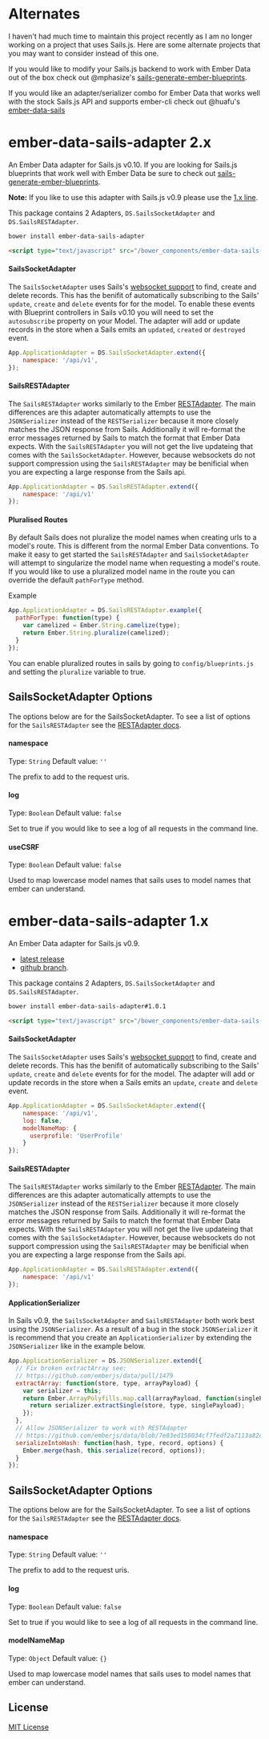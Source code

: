 Alternates
============================

I haven't had much time to maintain this project recently as I am no longer working on a project that uses Sails.js. Here are some alternate projects that you may want to consider instead of this one.

If you would like to modify your Sails.js backend to work with Ember Data out of the box check out @mphasize's [sails-generate-ember-blueprints](https://github.com/mphasize/sails-generate-ember-blueprints).

If you would like an adapter/serializer combo for Ember Data that works well with the stock Sails.js API and supports ember-cli check out @huafu's [ember-data-sails](https://github.com/huafu/ember-data-sails)


ember-data-sails-adapter 2.x
============================

An Ember Data adapter for Sails.js v0.10. If you are looking for Sails.js blueprints that work well with Ember Data be sure to check out [sails-generate-ember-blueprints](https://github.com/mphasize/sails-generate-ember-blueprints).

**Note:** If you like to use this adapter with Sails.js v0.9 please use the [1.x line](https://github.com/bmac/ember-data-sails-adapter#ember-data-sails-adapter-1x).

This package contains 2 Adapters, `DS.SailsSocketAdapter` and `DS.SailsRESTAdapter`. 

```bash
bower install ember-data-sails-adapter
```

```html
<script type="text/javascript" src="/bower_components/ember-data-sails-adapter/ember-data-sails-adapter.js"></script>
```

#### SailsSocketAdapter

The `SailsSocketAdapter` uses Sails's [websocket support](http://sailsjs.org/#!documentation/sockets) to find, create and delete records. This has the benifit of automatically subscribing to the Sails' `update`, `create` and `delete` events for for the model. To enable these events with Blueprint controllers in Sails v0.10 you will need to set the `autosubscribe` property on your Model. The adapter will add or update records in the store when a Sails emits an `updated`, `created` or `destroyed` event.

```javascript
App.ApplicationAdapter = DS.SailsSocketAdapter.extend({
    namespace: '/api/v1',
});
```

#### SailsRESTAdapter

The `SailsRESTAdapter` works similarly to the Ember [RESTAdapter](http://emberjs.com/api/data/classes/DS.RESTAdapter.html). The main differences are this adapter automatically attempts to use the `JSONSerializer` instead of the `RESTSerializer` because it more closely matches the JSON response from Sails. Additionally it will re-format the error messages returned by Sails to match the format that Ember Data expects. With the `SailsRESTAdapter` you will not get the live updateing that comes with the  `SailsSocketAdapter`. However, because websockets do not support compression using the `SailsRESTAdapter` may be benificial when you are expecting a large response from the Sails api.

```javascript
App.ApplicationAdapter = DS.SailsRESTAdapter.extend({
    namespace: '/api/v1'
});
```

#### Pluralised Routes

By default Sails does not pluralize the model names when creating urls
to a model's route. This is different from the normal Ember Data
conventions. To make it easy to get started the `SailsRESTAdapter` and
`SailsSocketAdapter` will attempt to singularize the model name when
requesting a model's route. If you would like to use a pluralized
model name in the route you can override the default `pathForType`
method.

Example

```js
App.ApplicationAdapter = DS.SailsRESTAdapter.example({
  pathForType: function(type) {
    var camelized = Ember.String.camelize(type);
    return Ember.String.pluralize(camelized);
  }
});
```

You can enable pluralized routes in sails by going to
`config/blueprints.js` and setting the `pluralize` variable to true.

## SailsSocketAdapter Options
The options below are for the SailsSocketAdapter. To see a list of options for the `SailsRESTAdapter` see the [RESTAdapter docs](http://emberjs.com/api/data/classes/DS.RESTAdapter.html).

#### namespace
Type: `String`
Default value: `''`

The prefix to add to the request uris.

#### log
Type: `Boolean`
Default value: `false`

Set to true if you would like to see a log of all requests in the command line.

#### useCSRF
Type: `Boolean`
Default value: `false`

Used to map lowercase model names that sails uses to model names that ember can understand.


ember-data-sails-adapter 1.x
============================

An Ember Data adapter for Sails.js v0.9. 
- [latest release](https://github.com/bmac/ember-data-sails-adapter/releases/tag/1.0.0)
- [github branch](https://github.com/bmac/ember-data-sails-adapter/tree/1.x-master).

This package contains 2 Adapters, `DS.SailsSocketAdapter` and `DS.SailsRESTAdapter`. 

```bash
bower install ember-data-sails-adapter#1.0.1
```

```html
<script type="text/javascript" src="/bower_components/ember-data-sails-adapter/ember-data-sails-adapter.js"></script>
```

#### SailsSocketAdapter

The `SailsSocketAdapter` uses Sails's [websocket support](http://sailsjs.org/#!documentation/sockets) to find, create and delete records. This has the benifit of automatically subscribing to the Sails' `update`, `create` and `delete` events for for the model. The adapter will add or update records in the store when a Sails emits an `update`, `create` and `delete` event.

```javascript
App.ApplicationAdapter = DS.SailsSocketAdapter.extend({
    namespace: '/api/v1',
    log: false,
    modelNameMap: {
      userprofile: 'UserProfile'
    }
});
```

#### SailsRESTAdapter

The `SailsRESTAdapter` works similarly to the Ember [RESTAdapter](http://emberjs.com/api/data/classes/DS.RESTAdapter.html). The main differences are this adapter automatically attempts to use the `JSONSerializer` instead of the `RESTSerializer` because it more closely matches the JSON response from Sails. Additionally it will re-format the error messages returned by Sails to match the format that Ember Data expects. With the `SailsRESTAdapter` you will not get the live updateing that comes with the  `SailsSocketAdapter`. However, because websockets do not support compression using the `SailsRESTAdapter` may be benificial when you are expecting a large response from the Sails api.

```javascript
App.ApplicationAdapter = DS.SailsRESTAdapter.extend({
    namespace: '/api/v1'
});
```

#### ApplicationSerializer
In Sails v0.9, the `SailsSocketAdapter` and `SailsRESTAdapter` both work best using the `JSONSerializer`. As a result of a bug in the stock `JSONSerializer` it is recommend that you create an `ApplicationSerializer` by extending the `JSONSerializer` like in the example below.

```javascript
App.ApplicationSerializer = DS.JSONSerializer.extend({
  // Fix broken extractArray see:
  // https://github.com/emberjs/data/pull/1479
  extractArray: function(store, type, arrayPayload) {
    var serializer = this;
    return Ember.ArrayPolyfills.map.call(arrayPayload, function(singlePayload) {
      return serializer.extractSingle(store, type, singlePayload);
    });
  },
  // Allow JSONSerializer to work with RESTAdapter
  // https://github.com/emberjs/data/blob/7e83ed158034cf7fedf2a7113a82de5d5ce67e76/packages/ember-data/lib/adapters/rest_adapter.js#L379
  serializeIntoHash: function(hash, type, record, options) {
    Ember.merge(hash, this.serialize(record, options));
  }
});
```


## SailsSocketAdapter Options
The options below are for the SailsSocketAdapter. To see a list of options for the `SailsRESTAdapter` see the [RESTAdapter docs](http://emberjs.com/api/data/classes/DS.RESTAdapter.html).

#### namespace
Type: `String`
Default value: `''`

The prefix to add to the request uris.

#### log
Type: `Boolean`
Default value: `false`

Set to true if you would like to see a log of all requests in the command line.

#### modelNameMap
Type: `Object`
Default value: `{}`

Used to map lowercase model names that sails uses to model names that ember can understand.

## License
[MIT License](http://en.wikipedia.org/wiki/MIT_License)
